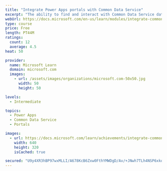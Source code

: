 ```yaml
---
title: "Integrate Power Apps portals with Common Data Service"
excerpt: "The ability to find and interact with Common Data Service data on a website is one of the core benefits of implementing a Power Apps portal. Several methods are available for you to display Common Data Service data. Learning and knowing about these different options will help you have successful portal implementations. This module will focus on the techniques that you can use to configure entity lists, entity forms, and web forms to build powerful web applications."
webUrl: https://docs.microsoft.com/en-us/learn/modules/integrate-common-data-service/
type: course
price: Free
length: PT44M
ratings:
  count: 12
  average: 4.5
heat: 50

provider:
  name: Microsoft Learn
  domain: microsoft.com
  images:
    - url: /assets/images/organizations/microsoft.com-50x50.jpg
      width: 50
      height: 50

levels:
  - Intermediate

topics:
  - Power Apps
  - Common Data Service
  - Portals

images:
  - url: https://docs.microsoft.com/learn/achievements/integrate-common-data-service-social.png
    width: 640
    height: 320
    isCached: true

secured: "U9y4XR3hBP97wxMLLI/A678KcB6Zxw0FthYMWDgD/Av/+JNwh7TLh4NSP6xkqzG6X4JkouQCmI9eiKK4Won1Lb0Hem9YXrkOsytIpBTQBFd4Hno3wyCTciE/V8cb9vGxTk9WqU2IiMcUrJT7NZOwbexSWSzmtQ/4nkEFZT+DadYWELlS4r8OeQ025SmayNWyuc3v0roN2ULseG0mlUTBstrr+b06XjmmU3tAtzUNCsK3GTHGB0Nes6EwnAFQ9fiN4PXD1fnJcmFlorgb2aSruMQ8Dnu79yl0kcq4bhFqePMjGUoGaeDfn9T5f3gNdHwrwdqPpcMiaRBNJZ/ZcQSw5U6B2v7Qwp1/ebxWi94cC2DCe1GZJ1nOaqd49o0h8MaVCcqMhy0iSsw3XYHl30Xc9Y9RkD8YPhAzqzd+FieXntc=;vudyg/ltXWa0K3xQhnd6QA=="
---
```


